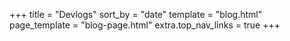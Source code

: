 +++
title = "Devlogs"
sort_by = "date"
template = "blog.html"
page_template = "blog-page.html"
extra.top_nav_links = true
+++
